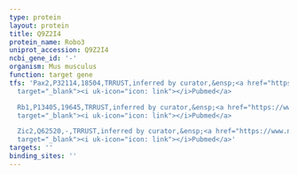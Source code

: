 ```yaml
---
type: protein
layout: protein
title: Q9Z2I4
protein_name: Robo3
uniprot_accession: Q9Z2I4
ncbi_gene_id: '-'
organism: Mus musculus
function: target gene
tfs: 'Pax2,P32114,18504,TRRUST,inferred by curator,&ensp;<a href="https://www.ncbi.nlm.nih.gov/pubmed/?term=12200151%5Buid%5D"
  target="_blank"><i uk-icon="icon: link"></i>Pubmed</a>

  Rb1,P13405,19645,TRRUST,inferred by curator,&ensp;<a href="https://www.ncbi.nlm.nih.gov/pubmed/?term=12200151%5Buid%5D"
  target="_blank"><i uk-icon="icon: link"></i>Pubmed</a>

  Zic2,Q62520,-,TRRUST,inferred by curator,&ensp;<a href="https://www.ncbi.nlm.nih.gov/pubmed/?term=24360543%5Buid%5D"
  target="_blank"><i uk-icon="icon: link"></i>Pubmed</a>'
targets: ''
binding_sites: ''
---
```


